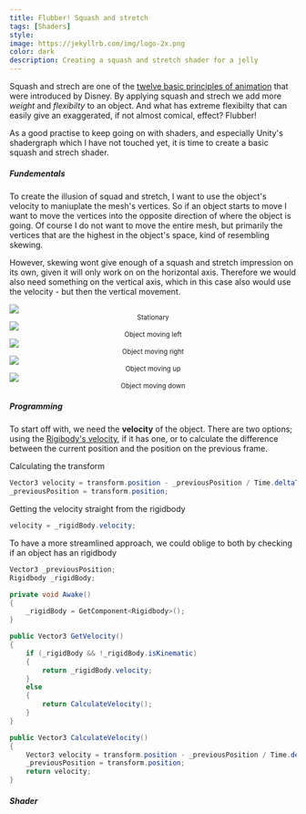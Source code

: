 ```yaml
---
title: Flubber! Squash and stretch
tags: [Shaders]
style: 
image: https://jekyllrb.com/img/logo-2x.png
color: dark 
description: Creating a squash and stretch shader for a jelly
---
```


Squash and strech are one of the [twelve basic principles of animation](https://en.wikipedia.org/wiki/Twelve_basic_principles_of_animation) that were introduced by Disney. By applying squash and strech we add more *weight* and *flexibilty* to an object. And what has extreme flexibilty that can easily give an exaggerated, if not almost comical, effect? Flubber! 

As a good practise to keep going on with shaders, and especially Unity's shadergraph which I have not touched yet, it is time to create a basic squash and strech shader. 

##### Fundementals
To create the illusion of squad and stretch, I want to use the object's velocity to maniuplate the mesh's vertices. So if an object starts to move I want to move the vertices into the opposite direction of where the object is going. Of course I do not want to move the entire mesh, but primarily the vertices that are the highest in the object's space, kind of resembling skewing. 

However, skewing wont give enough of a squash and stretch impression on its own, given it will only work on on the horizontal axis. Therefore we would also need something on the vertical axis, which in this case also would use the velocity - but then the vertical movement.

<div class="container" style="padding: 0px">
  <div class="row" style="margin-bottom: 20px;">
    <div class="col-sm">
        <img src="https://i.imgur.com/fE1yxvo.png"/>
        <center><small>Stationary</small></center>
    </div>
    <div class="col-sm">
        <img src="https://i.imgur.com/sojrQu2.png"/>
        <center><small>Object moving left</small></center>
    </div>
    <div class="col-sm">
        <img src="https://i.imgur.com/moG9fjG.png"/>
         <center><small>Object moving right</small></center>
    </div>
    <div class="col-sm">
        <img src="https://i.imgur.com/5WVQaWN.png"/>
        <center><small>Object moving up</small></center>
    </div>
    <div class="col-sm">
        <img src="https://i.imgur.com/daNsa6V.png"/>
         <center><small>Object moving down</small></center>
    </div>
  </div>
</div>

##### Programming
To start off with, we need the **velocity** of the object. There are two options; using the [Rigibody's velocity](https://docs.unity3d.com/ScriptReference/Rigidbody-velocity.html), if it has one, or to calculate the difference between the current position and the position on the previous frame.

Calculating the transform
```csharp
Vector3 velocity = transform.position - _previousPosition / Time.deltaTime;
_previousPosition = transform.position;
```
Getting the velocity straight from the rigidbody
```csharp
velocity = _rigidBody.velocity;
``` 

To have a more streamlined approach, we could oblige to both by checking if an object has an rigidbody
```csharp
Vector3 _previousPosition;
Rigidbody _rigidBody;

private void Awake()
{
    _rigidBody = GetComponent<Rigidbody>();
}

public Vector3 GetVelocity()
{
    if (_rigidBody && !_rigidBody.isKinematic)
    {
        return _rigidBody.velocity;
    }
    else
    {
        return CalculateVelocity();
    }
}

public Vector3 CalculateVelocity()
{
    Vector3 velocity = transform.position - _previousPosition / Time.deltaTime;
    _previousPosition = transform.position;
    return velocity;
}
``` 

##### Shader